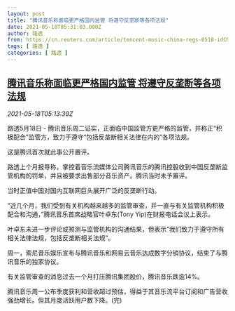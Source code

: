 ```yaml
---
layout: post
title: "腾讯音乐称面临更严格国内监管 将遵守反垄断等各项法规"
date: 2021-05-18T05:31:03.000Z
author: 路透
from: https://cn.reuters.com/article/tencent-music-china-regs-0518-idCNKCS2CZ0E9
tags: [ 路透 ]
categories: [ 路透 ]
---
```

<!--1621315863000-->
[腾讯音乐称面临更严格国内监管 将遵守反垄断等各项法规](https://cn.reuters.com/article/tencent-music-china-regs-0518-idCNKCS2CZ0E9)
------

<div>
<div><i>2021-05-18T05:13:39Z</i></div><p>路透5月18日 - 腾讯音乐周二证实，正面临中国监管方更严格的监管，并称正“积极配合”监管方，致力于遵守“包括反垄断相关法律在内的”各项法规。</p><p>这是腾讯首次就此事公开置评。</p><p>路透上个月报导称，掌控着音乐流媒体公司腾讯音乐的腾讯控股收到中国反垄断监管机构的罚单，并且被要求出售部分音乐资产。腾讯当时未予置评。</p><p>当时正值中国对国内互联网巨头展开广泛的反垄断行动。</p><p>“近几个月，我们受到有关机构越来越多的监管审查，并一直与有关监管机构积极配合和沟通，”腾讯音乐首席战略官叶卓东(Tony Yip)在财报电话会议上表示。</p><p>叶卓东未进一步评论或预测与监管机构的沟通结果，但表示“我们致力于遵守所有相关法律法规，包括反垄断相关法规”。</p><p>周一，索尼音乐娱乐宣布与腾讯音乐和网易云音乐达成数字分销协议，结束了与腾讯音乐的独家协议。</p><p>有关监管审查的消息过去一个月打压腾讯集团股价，腾讯音乐跌逾14%。</p><p>腾讯音乐周一公布季度获利和营收超过预估，得益于其音乐流平台订阅和广告营收强劲增长。但其月度活跃用户数下降。(完)</p>
</div>
